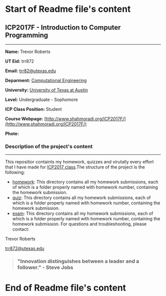 # Start of Readme file's content


## ICP2017F - Introduction to Computer Programming

***

**Name:** Trevor Roberts

**UT Eid:** trr872

**Email:** trr82@utexas.edu

**Deparment:** [Computational Engineering](http://www.ae.utexas.edu/undergraduate/computational-undergrad-program)

**University:** [University of Texas at Austin](https://www.utexas.edu/)

**Level:** Undergraduate - Sophomore

**ICP Class Position:** Student

**Course Webpage:** [http://www.shahmoradi.org/ICP2017F/](http://www.shahmoradi.org/ICP2017F/)

**Phote:** 


### Description of the project's content

***

This repositior containts my homework, quizzes and virutally every effort that I have made for [ICP2017 class](http://www.shahmoradi.org/ICP2017F/).The structure of the project is the following:

* [homework](https://github.com/TrevorRob/ICP2017F/tree/master/hw): This directory contains all my homework submissions, each of which is a folder properly named with homework number, containing the homework submission.
* [quiz](): This directory contains all my homework submissions, each of which is a folder properly named with homework number, containing the homework submission.
* [exam](): This directory contains all my homework submissions, each of which is a folder properly named with homework number, containing the homework submission.
For questions and troubleshooting, please contact:

Trevor Roberts

trr872@utexas.edu

> ### "Innovation distinguishes between a leader and a follower." - Steve Jobs


# End of Readme file's content
